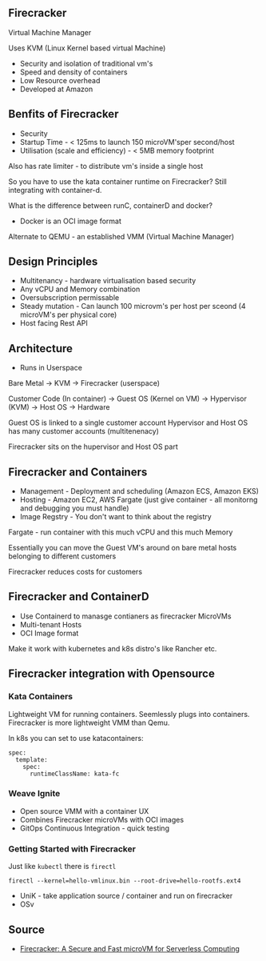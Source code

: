 ## Firecracker

Virtual Machine Manager

Uses KVM (Linux Kernel based virtual Machine)

* Security and isolation of traditional vm's
* Speed and density of containers
* Low Resource overhead
* Developed at Amazon

## Benfits of Firecracker

* Security
* Startup Time - < 125ms to launch 150 microVM'sper second/host
* Utilisation (scale and efficiency) - < 5MB memory footprint

Also has rate limiter - to distribute vm's inside a single host

So you have to use the kata container runtime on Firecracker? Still integrating with container-d.

What is the difference between runC, containerD and docker?
* Docker is an OCI image format

Alternate to QEMU - an established VMM (Virtual Machine Manager)

## Design Principles

* Multitenancy - hardware virtualisation based security
* Any vCPU and Memory combination
* Oversubscription permissable
* Steady mutation - Can launch 100 microvm's per host per sceond (4 microVM's per physical core)
* Host facing Rest API

## Architecture

* Runs in Userspace

Bare Metal -> KVM -> Firecracker (userspace)

Customer Code (In container) -> Guest OS (Kernel on VM) -> Hypervisor (KVM) -> Host OS -> Hardware

Guest OS is linked to a single customer account
Hypervisor and Host OS has many customer accounts (multitenenacy)

Firecracker sits on the hupervisor and Host OS part

## Firecracker and Containers

* Management - Deployment and scheduling (Amazon ECS, Amazon EKS)
* Hosting - Amazon EC2, AWS Fargate (just give container - all monitorng and debugging you must handle)
* Image Regstry - You don't want to think about the registry

Fargate - run container with this much vCPU and this much Memory

Essentially you can move the Guest VM's around on bare metal hosts belonging to different customers

Firecracker reduces costs for customers

## Firecracker and ContainerD

* Use Containerd to manasge contianers as firecracker MicroVMs
* Multi-tenant Hosts
* OCI Image format

Make it work with kubernetes and k8s distro's like Rancher etc.

## Firecracker integration with Opensource

### Kata Containers

Lightweight VM for running containers. Seemlessly plugs into containers.
Firecracker is more lightweight VMM than Qemu.

In k8s you can set to use katacontainers:

    spec:
      template:
        spec:
          runtimeClassName: kata-fc

### Weave Ignite

* Open source VMM with a container UX
* Combines Firecracker microVMs with OCI images
* GitOps Continuous Integration - quick testing

### Getting Started with Firecracker

Just like `kubectl` there is `firectl`

    firectl --kernel=hello-vmlinux.bin --root-drive=hello-rootfs.ext4

* UniK - take application source / container and run on firecracker
* OSv


## Source

* [Firecracker: A Secure and Fast microVM for Serverless Computing](https://www.youtube.com/watch?v=PAEMGa-i2lU)











